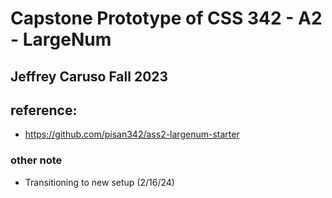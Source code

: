 # Capstone Prototype of CSS 342 - A2 - LargeNum

## Jeffrey Caruso Fall 2023

## reference:
 - https://github.com/pisan342/ass2-largenum-starter

### other note
- Transitioning to new setup (2/16/24)
 
